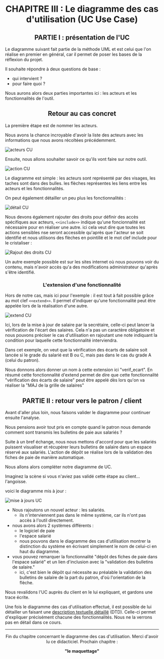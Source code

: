 # <center>CHAPITRE III : Le diagramme des cas d'utilisation (UC Use Case)</center>

## <center>PARTIE I : présentation de l'UC</center>

Le diagramme suivant fait partie de la méthode UML et est celui que l'on réalise en premier en général, car il permet de poser les bases de la réflexion du projet.

Il souhaite répondre à deux questions de base :
- qui intervient ?
- pour faire quoi ?

Nous aurons alors deux parties importantes ici : les acteurs et les fonctionnalités de l'outil.

## <center>Retour au cas concret </center>

La première étape est de nommer les acteurs.

Nous avons la chance incroyable d'avoir la liste des acteurs avec les informations que nous avons récoltées précédemment.

![acteurs CU](../img/acteurCU.PNG)

Ensuite, nous allons souhaiter savoir ce qu'ils vont faire sur notre outil.

![action CU](../img/acteurAvecFonctionnalite.PNG)

Le diagramme est simple : les acteurs sont représenté par des visages, les taches sont dans des bulles. les flèches représentes les liens entre les acteurs et les fonctionnalités.

On peut également détailler un peu plus les fonctionnalités :

![détail CU](../img/detail.png)

Nous devons également rajouter des droits pour définir des accès spécifiques aux acteurs, ``<<include>>`` indique qu'une foncionnalité est nécessaire pour en réaliser une autre. ici cela veut dire que toutes les actions sensibles nse seront accessible qu'après que l'acteur se soit identifié et nous utilisons des flèches en pointillé et le mot clef include pour le cristaliser :

![Rajout des droits CU](../img/patronModif.png)

Un autre exemple possible est sur les sites internet où nous pouvons voir du contenu, mais n'avoir accès qu'a des modifications administrateur qu'après s'être identifié.


### <center>L'extension d'une fonctionnalité</center>

Hors de notre cas, mais ici pour l'exemple : il est tout à fait possible grâce au mot clef ``<<extend>>``. Il permet d'indiquer qu'une fonctionnalité peut être appelée lors de la réalisation d'une autre.

![extend CU](../img/extend.PNG)

Ici, lors de la mise à jour de salaire par la secrétaire, celle-ci peut lancer la vérification de l'écart des salaires. Cela n'a pas un caractère obligatoire et nous pouvons préciser le cas d'utilisation en rajoutant une note indiquant la condition pour laquelle cette fonctionnalité interviendra.

Dans cet exemple, on veut que la vérification des écarts de salaire soit lancée si le grade du salarié est B ou C, mais pas dans le cas du grade A (celui du patron).

Nous donnons alors donner un nom à cette extension ici "verif_ecart". En résumé cette fonctionnalité d'extend permet de dire que cette fonctionnalité "vérification des écarts de salaire" peut être appelé dès lors qu'on va réaliser la "MAJ de la grille de salaires"

## <center> PARTIE II : retour vers le patron / client</center>

Avant d'aller plus loin, nous faisons valider le diagramme pour continuer ensuite l'analyse. 

Nous pensions avoir tout pris en compte quand le patron nous demande comment sont transmis les bulletins de paie aux salariés ?

Suite à un bref échange, nous nous mettons d'accord pour que les salariés puissent visualiser et récupérer leurs bulletins de salaire dans un espace réservé aux salariés. L'action de dépôt se réalise lors de la validation des fiches de paie de manière automatique.

Nous allons alors compléter notre diagramme de UC.

Imaginez la scène si vous n'aviez pas validé cette étape au client... l'angoisse.

voici le diagramme mis à jour :

![mise à jours UC](../img/majUC.PNG)

- Nous rajoutons un nouvel acteur : les salariés.
    - ils n'interviennent pas dans le même système, car ils n'ont pas accès à l'outil directement.
- nous avons alors 2 systèmes différents :
    - le logiciel de paie
    - l'espace salarié
    - nous pouvons dans le diagramme des cas d'utilisation montrer la distinction du système en écrivant simplement le nom de celui-ci en haut du diagramme.
- vous pouvez remarquer la fonctionnalité "dépôt des fiches de paie dans l'espace salarié" et un lien d'inclusion avec la "validation des bulletins de salaire."
    - ici, c'est bien le dépôt qui nécessite au préalable la validation des bulletins de salaire de la part du patron, d'où l'orientation de la flèche.

Nous revalidons l'UC auprès du client en le lui expliquant, et gardons une trace écrite. 

Une fois le diagramme des cas d'utilisation effectué, il est possible de lui détailler un faisant une [description textuelle détaillé](https://www.wikiwand.com/fr/Cas_d%27utilisation) (DTD). Celle-ci permet d'expliquer précisément chacune des fonctionnalités. Nous ne la verrons pas en détail dans ce cours.
____

<center>Fin du chapitre concernant le diagramme des cas d'utilisation. Merci d'avoir lu ce didacticiel. Prochain chapitre :

 **"le maquettage"**</center>


